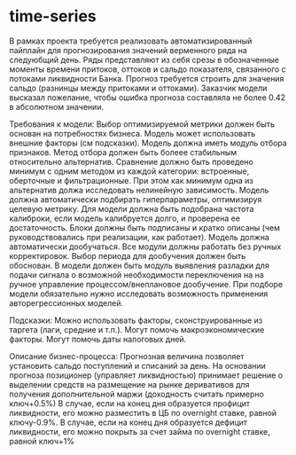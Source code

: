 # time-series
В рамках проекта требуется реализовать автоматизированный пайплайн для прогнозирования значений верменного ряда на следуюбщий день.
Ряды представляют из себя срезы в обозначенные моменты времени притоков, оттоков и сальдо показателя, связанного с потоками ликвидности Банка.
Прогноз требуется строить для значения сальдо (разнинцы между притоками и оттоками).
Заказчик модели высказал пожелание, чтобы ошибка прогноза составляла не более 0.42 в абсолютном значении.



Требования к модели:
Выбор оптимизируемой метрики должен быть основан на потребностях бизнеса.
Модель может использовать внешние факторы (см подсказки).
Модель должна иметь модуль отбора признаков. Метод отбора должен быть болеее стабильным относительно альтернатив. Сравнение должно быть проведено минимум с одним методом из каждой категории: встроенные, оберточные и фильтрационные. При этом как минимум одна из альтернатив должа исследовать нелинейную зависимость.
Модель должна автоматически подбирать гиперпараметры, оптимизируя целевую метрику.
Для модели должна быть подобрана частота калиброки, если модель калибруется долго, и проверена ее достаточность.
Блоки должны быть подписаны и кратко описаны (чем руководствовались при реализации, как работает).
Модель должна автоматически дообучаться. Все модули должны работать без ручных корректировок. Выбор периода для дообучения должен быть обоснован.
В модели должен быть модуль выявления разладки для подачи сигнала о возможной необходимости переключения на на ручное управление процессом/внеплановое дообучение.
При подборе модели обязательно нужно исследовать возможность применения авторегрессионных моделей.

Подсказки:
Можно использовать факторы, сконструированные из таргета (лаги, средние и т.п.).
Могут помочь макроэкономические факторы.
Могут помочь даты налоговых дней.

Описание бизнес-процесса:
Прогнозная величина позволяет установить сальдо поступлений и списаний за день.
На основании прогноза позиционер (управляет ликвидностью) принимает решение о выделении средств на размещение на рынке деривативов для получения дополнительной маржи (доходность считать примерно ключ+0.5%)
В случае, если на конец дня образуется профицит ликвидности, его можно разместить в ЦБ по overnight ставке, равной ключу-0.9%.
В случае, если на конец дня образуется дефицит ликвидности, его можно покрыть за счет займа по overnight ставке, равной ключ+1%
